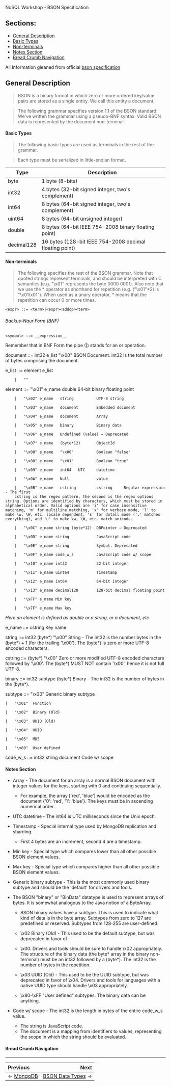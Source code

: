NoSQL Workshop - BSON Specification

## Sections:

* [General Description](#general-description)
* [Basic Types](#basic-types)
* [Non-terminals](#non\-terminals)
* [Notes Section](#notes-section)
* [Bread Crumb Navigation](#bread-crumb-navigation)

All Information gleaned from official [bson specification](http://bsonspec.org/spec.html)

## General Description

> BSON is a binary format in which zero or more ordered key/value pairs are stored as a single entity. We call this entity a document.

> The following grammar specifies version 1.1 of the BSON standard. We've written the grammar using a pseudo-BNF syntax. Valid BSON data is represented by the document non-terminal.

#### Basic Types

> The following basic types are used as terminals in the rest of the grammar.

> Each type must be serialized in little-endian format.

| Type | Description |
| --- | --- |
| byte | 1 byte (8-bits) |
| int32 | 4 bytes (32-bit signed integer, two's complement) |
| int64 | 8 bytes (64-bit signed integer, two's complement) |
| uint64 | 8 bytes (64-bit unsigned integer) |
| double | 8 bytes (64-bit IEEE 754-2008 binary floating point) |
| decimal128 | 16 bytes (128-bit IEEE 754-2008 decimal floating point) |

#### Non-terminals

> The following specifies the rest of the BSON grammar. Note that quoted strings represent terminals, and should be interpreted with C semantics (e.g. "\x01" represents the byte 0000 0001). Also note that we use the * operator as shorthand for repetition (e.g. ("\x01"*2) is "\x01\x01"). When used as a unary operator, * means that the repetition can occur 0 or more times.

`<expr> ::= <term>|<expr><addop><term>`

###### Backus-Naur Form (BNF)

`<symbol> ::= __expression__`

Remember that in BNF Form the pipe (|) stands for an or operation.

document	&#58;&#58;&#61;	int32 e_list "\x00"	BSON Document. int32 is the total number of bytes comprising the document.

e_list	&#58;&#58;&#61;	element e_list

        |	""

element	&#58;&#58;&#61;	"\x01" e_name   double	        64-bit binary floating point

        |	"\x02" e_name   string	        UTF-8 string

        |	"\x03" e_name   document	    Embedded document

        |	"\x04" e_name   document	    Array

        |	"\x05" e_name   binary	        Binary data

        |	"\x06" e_name   Undefined (value) — Deprecated

        |	"\x07" e_name   (byte*12)	    ObjectId

        |	"\x08" e_name   "\x00"	        Boolean "false"

        |	"\x08" e_name   "\x01"	        Boolean "true"

        |	"\x09" e_name   int64	UTC     datetime

        |	"\x0A" e_name   Null            value

        |	"\x0B" e_name   cstring         cstring	    Regular expression - The first 
        cstring is the regex pattern, the second is the regex options string. Options are identified by characters, which must be stored in alphabetical order. Valid options are 'i' for case insensitive matching, 'm' for multiline matching, 'x' for verbose mode, 'l' to make \w, \W, etc. locale dependent, 's' for dotall mode ('.' matches everything), and 'u' to make \w, \W, etc. match unicode.

        |	"\x0C" e_name string (byte*12)	DBPointer — Deprecated

        |	"\x0D" e_name string	        JavaScript code

        |	"\x0E" e_name string	        Symbol. Deprecated

        |	"\x0F" e_name code_w_s	        JavaScript code w/ scope

        |	"\x10" e_name int32	            32-bit integer

        |	"\x11" e_name uint64	        Timestamp

        |	"\x12" e_name int64	            64-bit integer

        |	"\x13" e_name decimal128	    128-bit decimal floating point

        |	"\xFF" e_name Min key

        |	"\x7F" e_name Max key

*Here an element is defined as double or a string, or a document, etc*

e_name	&#58;&#58;&#61;	cstring	Key name

string	&#58;&#58;&#61;	int32 (byte*) "\x00"	String - The int32 is the number bytes in the (byte*) + 1 (for the trailing '\x00'). The (byte*) is zero or more UTF-8 encoded characters.

cstring	&#58;&#58;&#61;	(byte*) "\x00"	Zero or more modified UTF-8 encoded characters followed by '\x00'. The (byte*) MUST NOT contain '\x00', hence it is not full UTF-8.

binary	&#58;&#58;&#61;	int32 subtype (byte*)	Binary - The int32 is the number of bytes in the (byte*).

subtype	&#58;&#58;&#61;	"\x00"	Generic binary subtype

    |	"\x01"	Function

    |	"\x02"	Binary (Old)

    |	"\x03"	UUID (Old)

    |	"\x04"	UUID

    |	"\x05"	MD5
    
    |	"\x80"	User defined

code_w_s	&#58;&#58;&#61;	int32 string document	Code w/ scope

#### Notes Section

* Array - The document for an array is a normal BSON document with integer values for the keys, starting with 0 and continuing sequentially. 
    * For example, the array ['red', 'blue'] would be encoded as the document {'0': 'red', '1': 'blue'}. The keys must be in ascending numerical order.

* UTC datetime - The int64 is UTC milliseconds since the Unix epoch.

* Timestamp - Special internal type used by MongoDB replication and sharding. 
    * First 4 bytes are an increment, second 4 are a timestamp.

* Min key - Special type which compares lower than all other possible BSON element values.

* Max key - Special type which compares higher than all other possible BSON element values.

* Generic binary subtype - This is the most commonly used binary subtype and should be the 'default' for drivers and tools.

* The BSON "binary" or "BinData" datatype is used to represent arrays of bytes. It is somewhat analogous to the Java notion of a ByteArray. 
    * BSON binary values have a subtype. This is used to indicate what kind of data is in the byte array. Subtypes from zero to 127 are predefined or reserved. Subtypes from 128-255 are user-defined.

    * \x02 Binary (Old) - This used to be the default subtype, but was deprecated in favor of 
    
    * \x00. Drivers and tools should be sure to handle \x02 appropriately. The structure of the binary data (the byte* array in the binary non-terminal) must be an int32 followed by a (byte*). The int32 is the number of bytes in the repetition.
    
    * \x03 UUID (Old) - This used to be the UUID subtype, but was deprecated in favor of \x04. Drivers and tools for languages with a native UUID type should handle \x03 appropriately.
    
    * \x80-\xFF "User defined" subtypes. The binary data can be anything.
    
* Code w/ scope - The int32 is the length in bytes of the entire code_w_s value. 
    * The string is JavaScript code. 
    * The document is a mapping from identifiers to values, representing the scope in which the string should be evaluated.


#### Bread Crumb Navigation
_________________________

Previous | Next
:------- | ---:
← [MongoDB](./mongodb.md) | [BSON Data Types](./bson-data-types.md) →
